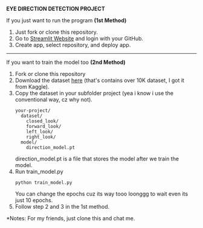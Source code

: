 **EYE DIRECTION DETECTION PROJECT**

If you just want to run the program **(1st Method)**
1. Just fork or clone this repository.
2. Go to <a href="https://share.streamlit.io/">Streamlit Website</a> and login with your GitHub.
3. Create app, select repository, and deploy app.

<hr>

If you want to train the model too **(2nd Method)**
1. Fork or clone this repository
2. Download the dataset <a href="https://drive.google.com/file/d/1zwKYWjJCLqzYg3aBpyur-EZpBGvFwxBp/view?usp=sharing">here</a> (that's contains over 10K dataset, I got it from Kaggle).
3. Copy the dataset in your subfolder project (yea i know i use the conventional way, cz why not).
   ```
   your-project/
     dataset/
       closed_look/
       forward_look/
       left_look/
       right_look/
     model/
       direction_model.pt
   ```
   direction_model.pt is a file that stores the model after we train the model.
5. Run train_model.py
   ```
   python train_model.py
   ```
   You can change the epochs cuz its way tooo loonggg to wait even its just 10 epochs.
6. Follow step 2 and 3 in the 1st method.

*Notes:
For my friends, just clone this and chat me.
